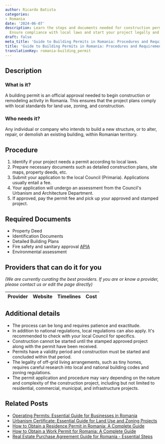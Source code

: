 ```yaml
---
author: Ricardo Batista
categories:
- Romania
date: '2024-06-07'
description: Learn the steps and documents needed for construction permits in Romania.
  Ensure compliance with local laws and start your project legally and efficiently.
draft: false
meta_title: 'Guide to Building Permits in Romania: Procedures and Requirements'
title: 'Guide to Building Permits in Romania: Procedures and Requirements'
translationKey: romania-building_permit
---
```


## Description
### What is it?
A building permit is an official approval needed to begin construction or remodeling activity in Romania. This ensures that the project plans comply with local standards for land use, zoning, and construction.

### Who needs it?
Any individual or company who intends to build a new structure, or to alter, repair, or demolish an existing building, within Romanian territory.

## Procedure
1. Identify if your project needs a permit according to local laws.
2. Prepare necessary documents such as detailed construction plans, site maps, property deeds, etc.
3. Submit your application to the local Council (Primaria). Applications usually entail a fee.
4. Your application will undergo an assessment from the Council's Urbanism and Architecture Department.
5. If approved, pay the permit fee and pick up your approved and stamped project. 

## Required Documents
- Property Deed
- Identification Documents
- Detailed Building Plans
- Fire safety and sanitary approval [APIA](http://www.apia.org.ro/)
- Environmental assessment

## Providers that can do it for you

_(We are currently curating the best providers. If you are or know a provider, please contact us or edit the page directly)_

| Provider        |     Website     |     Timelines    |       Cost      |
| :-------------: | :-------------: |  :-------------: | :-------------: |

## Additional details
- The process can be long and requires patience and exactitude.
- In addition to national regulations, local regulations can also apply. It's recommended to check with your local Council for specifics.
- Construction cannot be started until the stamped approved project along with the permit have been received.
- Permits have a validity period and construction must be started and concluded within that period.
- The legality of off-grid living arrangements, such as tiny homes, requires careful research into local and national building codes and zoning regulations.
- The permit application and procedure may vary depending on the nature and complexity of the construction project, including but not limited to residential, commercial, municipal, and infrastructure projects.


## Related Posts

- [Operating Permits: Essential Guide for Businesses in Romania](https://tramitit.com/guides/romania/operating_permit_for_companies/)
- [Urbanism Certificate: Essential Guide for Land Use and Zoning Projects](https://tramitit.com/guides/romania/urbanism_certificate/)
- [How to Obtain a Residence Permit in Romania: A Complete Guide](https://tramitit.com/guides/romania/residence_permit/)
- [How to Obtain a Work Permit for Romania: A Complete Guide](https://tramitit.com/guides/romania/work_permit_application_for_expats/)
- [Real Estate Purchase Agreement Guide for Romania - Essential Steps](https://tramitit.com/guides/romania/real_estate_purchase_agreement/)